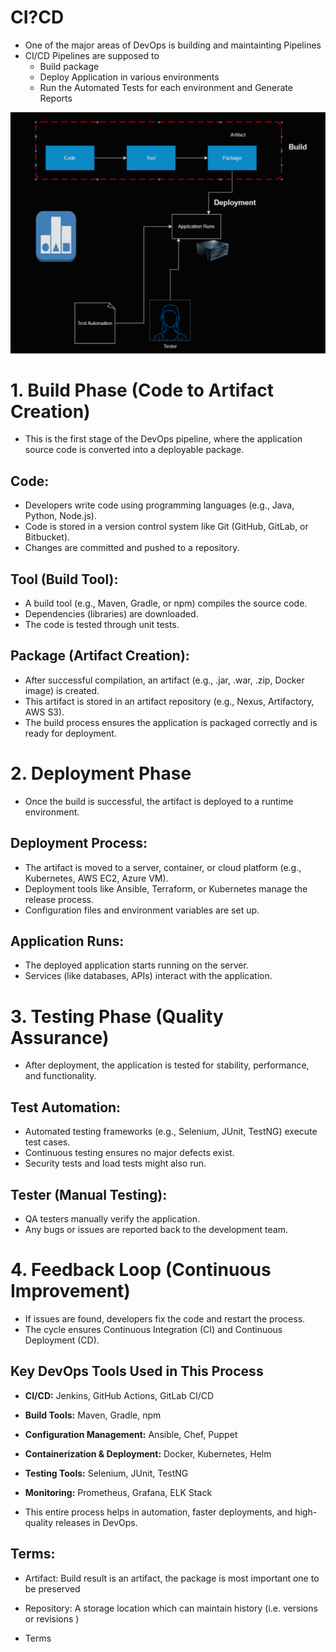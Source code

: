 # CI?CD

* One of the major areas of DevOps is building and maintainting Pipelines
* CI/CD Pipelines are supposed to
    * Build package
    * Deploy Application in various environments
    * Run the Automated Tests for each environment and Generate Reports

![preview](images/1.png)

# 1. Build Phase (Code to Artifact Creation)

   * This is the first stage of the DevOps pipeline, where the application source code is converted into a deployable package.

Code:
-----

  * Developers write code using programming languages (e.g., Java, Python, Node.js).
  * Code is stored in a version control system like Git (GitHub, GitLab, or Bitbucket).
  * Changes are committed and pushed to a repository.

Tool (Build Tool):
------------------

  * A build tool (e.g., Maven, Gradle, or npm) compiles the source code.
  * Dependencies (libraries) are downloaded.
  * The code is tested through unit tests.

Package (Artifact Creation):
------------------------------

  * After successful compilation, an artifact (e.g., .jar, .war, .zip, Docker image) is created.
  * This artifact is stored in an artifact repository (e.g., Nexus, Artifactory, AWS S3).
  * The build process ensures the application is packaged correctly and is ready for deployment.

# 2. Deployment Phase

 * Once the build is successful, the artifact is deployed to a runtime environment.
   
Deployment Process:
--------------------
   * The artifact is moved to a server, container, or cloud platform (e.g., Kubernetes, AWS EC2, Azure VM).
   * Deployment tools like Ansible, Terraform, or Kubernetes manage the release process.
   * Configuration files and environment variables are set up.

Application Runs:
------------------
   * The deployed application starts running on the server.
   * Services (like databases, APIs) interact with the application.

# 3. Testing Phase (Quality Assurance)

* After deployment, the application is tested for stability, performance, and functionality.

Test Automation:
------------------

  * Automated testing frameworks (e.g., Selenium, JUnit, TestNG) execute test cases.
  * Continuous testing ensures no major defects exist.
  * Security tests and load tests might also run.

Tester (Manual Testing):
---------------------------
  * QA testers manually verify the application.
  * Any bugs or issues are reported back to the development team.

# 4. Feedback Loop (Continuous Improvement)
  
  * If issues are found, developers fix the code and restart the process.
  * The cycle ensures Continuous Integration (CI) and Continuous Deployment (CD).

Key DevOps Tools Used in This Process
-------------------------------------

 *  __CI/CD:__ Jenkins, GitHub Actions, GitLab CI/CD

 * __Build Tools:__ Maven, Gradle, npm

 * __Configuration Management:__ Ansible, Chef, Puppet

 * __Containerization & Deployment:__ Docker, Kubernetes, Helm

 * __Testing Tools:__ Selenium, JUnit, TestNG

 * __Monitoring:__ Prometheus, Grafana, ELK Stack

* This entire process helps in automation, faster deployments, and high-quality releases in DevOps. 

Terms:
-------
 
 * Artifact: Build result is an artifact, the package is most important one to be preserved
 * Repository: A storage location which can maintain history (i.e. versions or revisions )


















  



* Terms

 